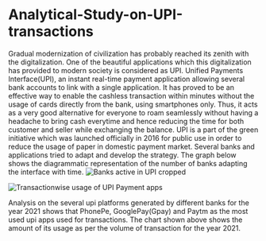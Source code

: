 # Analytical-Study-on-UPI-transactions

Gradual modernization of civilization has probably reached its zenith with the digitalization. One of the beautiful applications which this digitalization has provided to modern society is considered as UPI. Unified Payments Interface(UPI), an instant real-time payment application allowing several bank accounts to link with a single application. It has proved to be an effective way to enable the cashless transaction within minutes without the usage of cards directly from the bank, using smartphones only. Thus, it acts as a very good alternative for everyone to roam seamlessly without having a headache to bring cash everytime and hence reducing the time for both customer and seller while exchanging the balance.
UPI is a part of  the green initiative which was launched officially in 2016 for public use in order to reduce the usage of paper in domestic payment market. Several banks and applications tried to adapt and develop the strategy. The graph below shows the diagrammatic representation of the number of banks adapting the interface with time. 
![Banks active in UPI cropped](https://user-images.githubusercontent.com/56685268/180613143-eefa7095-fff4-4067-8e92-5c41eb077ea7.png)

![Transactionwise usage of UPI Payment apps](https://user-images.githubusercontent.com/56685268/180613249-5948ed95-e471-472a-92af-9b44121c90b1.png)

Analysis on the several upi platforms generated by different banks for the year 2021 shows that PhonePe, GooglePay(Gpay) and Paytm as the most used upi apps used for transactions. The chart shown above shows the amount of its usage as per the volume of transaction for the year 2021.


